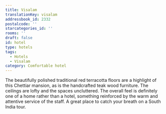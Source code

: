 ```yaml
---
title: Visalam
translationKey: visalam
addressbook_id: 2332
postalcode: ''
starcategories_id: ''
rooms: ''
draft: false
id: hotel
type: hotels
tags:
  - Hotels
  - Visalam
category: Comfortable hotel
---
```

The beautifully polished traditional red terracotta floors are a highlight of this Chettiar mansion, as is the handcrafted teak wood furniture. The ceilings are lofty and the spaces uncluttered. The overall feel is definitely one of a home rather than a hotel, something reinforced by the warm and attentive service of the staff. A great place to catch your breath on a South India tour.